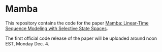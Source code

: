 # Mamba

This repository contains the code for the paper [Mamba: Linear-Time Sequence Modeling with Selective State Spaces](https://arxiv.org/abs/2312.00752).

The first official code release of the paper will be uploaded around noon EST, Monday Dec. 4.

